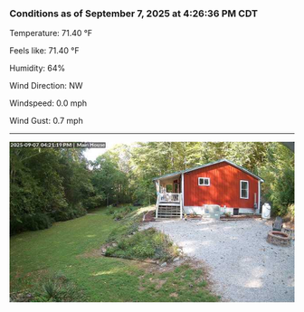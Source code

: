 ### Conditions as of September 7, 2025 at 4:26:36 PM CDT 

Temperature: 71.40 &deg;F

Feels like: 71.40 &deg;F

Humidity: 64%

Wind Direction: NW

Windspeed: 0.0 mph

Wind Gust: 0.7 mph

---

<img src="./images/latest.jpeg"/>

